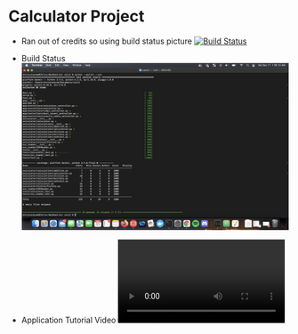# Calculator Project
+ Ran out of credits so using build status picture
[![Build Status](https://app.travis-ci.com/ccorprew22/calc2.svg?branch=static)](https://app.travis-ci.com/ccorprew22/calc2)

+ Build Status
![Build](readme_images/part4_build.png)

+ Application Tutorial Video
![Tutorial](readme_images/calc2-vid.mp4)
